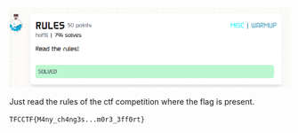 <img src=".images/rules.png">

Just read the rules of the ctf competition where the flag is present.

`TFCCTF{M4ny_ch4ng3s...m0r3_3ff0rt}`
